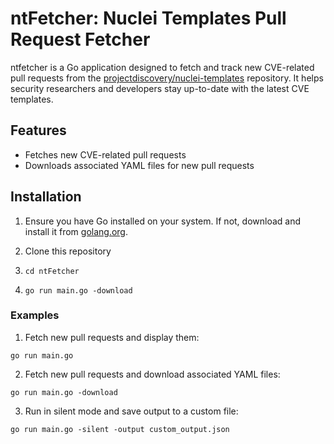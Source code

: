 # ntFetcher: Nuclei Templates Pull Request Fetcher

ntfetcher is a Go application designed to fetch and track new CVE-related pull requests from the [projectdiscovery/nuclei-templates](https://github.com/projectdiscovery/nuclei-templates) repository. It helps security researchers and developers stay up-to-date with the latest CVE templates.

## Features

- Fetches new CVE-related pull requests
- Downloads associated YAML files for new pull requests

## Installation

1. Ensure you have Go installed on your system. If not, download and install it from [golang.org](https://golang.org/).

2. Clone this repository

3. `cd ntFetcher`

4. `go run main.go -download`


### Examples

1. Fetch new pull requests and display them:
```
go run main.go
```

2. Fetch new pull requests and download associated YAML files:
```
go run main.go -download
```

3. Run in silent mode and save output to a custom file:
```
go run main.go -silent -output custom_output.json
```
